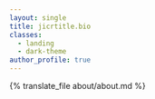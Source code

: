 ```yaml
---
layout: single
title: jicrtitle.bio
classes:
  - landing
  - dark-theme
author_profile: true
---
```


{% translate_file about/about.md %}
